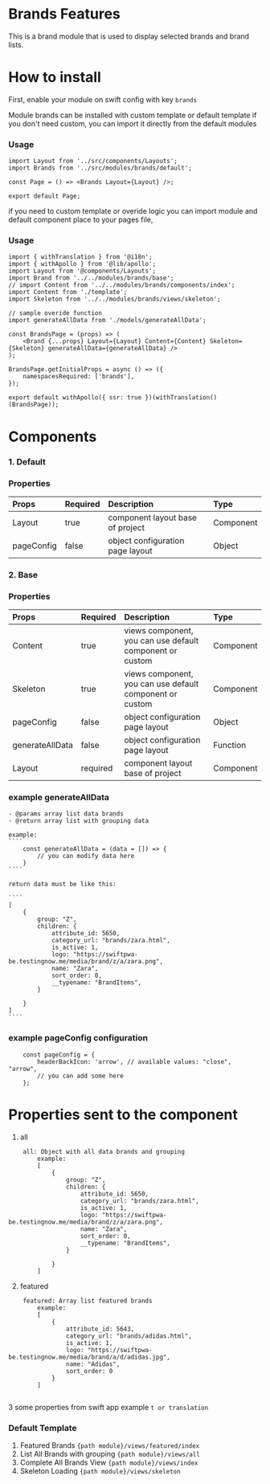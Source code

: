# Brands Features

This is a brand module that is used to display selected brands and brand lists.

# How to install
First, enable your module on swift config with key ````brands````

Module brands can be installed with custom template or default template
if you don't need custom, you can import it directly from the default modules

### Usage
````
import Layout from '../src/components/Layouts';
import Brands from '../src/modules/brands/default';

const Page = () => <Brands Layout={Layout} />;

export default Page;

````


if you need to custom template or overide logic you can import module and default component place to your pages file,

### Usage

````
import { withTranslation } from '@i18n';
import { withApollo } from '@lib/apollo';
import Layout from '@components/Layouts';
import Brand from '../../modules/brands/base';
// import Content from '../../modules/brands/components/index';
import Content from './template';
import Skeleton from '../../modules/brands/views/skeleton';

// sample overide function
import generateAllData from './models/generateAllData';

const BrandsPage = (props) => (
    <Brand {...props} Layout={Layout} Content={Content} Skeleton={Skeleton} generateAllData={generateAllData} />
);

BrandsPage.getInitialProps = async () => ({
    namespacesRequired: ['brands'],
});

export default withApollo({ ssr: true })(withTranslation()(BrandsPage));

````

# Components
### 1. Default
### Properties
| Props       | Required | Description | Type |
| :---        | :---     | :---        |:---  |
| Layout      |  true    | component layout base of project | Component |
| pageConfig  |  false   | object configuration page layout      | Object|


### 2. Base
### Properties
| Props       | Required | Description | Type |
| :---        | :---     | :---        |:---  |
| Content      |  true    | views component, you can use default component or custom | Component |
| Skeleton      |  true    |  views component, you can use default component or custom | Component |
| pageConfig  |  false   | object configuration page layout      | Object|
| generateAllData  |  false   | object configuration page layout      | Function|
| Layout      |  required    | component layout base of project | Component |


### example generateAllData
    - @params array list data brands
    - @return array list with grouping data

    example:
    ````
        const generateAllData = (data = []) => {
            // you can modify data here
        }
    ````

    return data must be like this:
    
    ````
    [
        {
            group: "Z",
            children: {
                attribute_id: 5650,
                category_url: "brands/zara.html",
                is_active: 1,
                logo: "https://swiftpwa-be.testingnow.me/media/brand/z/a/zara.png",
                name: "Zara",
                sort_order: 0,
                __typename: "BrandItems",
            }
            
        }
    ]
    ````

### example pageConfig configuration
````
    const pageConfig = {
        headerBackIcon: 'arrow', // available values: "close", "arrow",
        // you can add some here
    };
````
# Properties sent to the component
1. all
````
    all: Object with all data brands and grouping
        example:
        [
            {
                group: "Z",
                children: {
                    attribute_id: 5650,
                    category_url: "brands/zara.html",
                    is_active: 1,
                    logo: "https://swiftpwa-be.testingnow.me/media/brand/z/a/zara.png",
                    name: "Zara",
                    sort_order: 0,
                    __typename: "BrandItems",
                }
                
            }
        ]

````
2. featured
````
    featured: Array list featured brands
        example:
        [
            {
                attribute_id: 5643,
                category_url: "brands/adidas.html",
                is_active: 1,
                logo: "https://swiftpwa-be.testingnow.me/media/brand/a/d/adidas.jpg",
                name: "Adidas",
                sort_order: 0
            }
        ]
        
````

3 some properties from swift app example ````t or translation ````

### Default Template
1. Featured Brands `{path module}/views/featured/index`
2. List All Brands with grouping `{path module}/views/all`
3. Complete All Brands View `{path module}/views/index`
4. Skeleton Loading `{path module}/views/skeleton`

